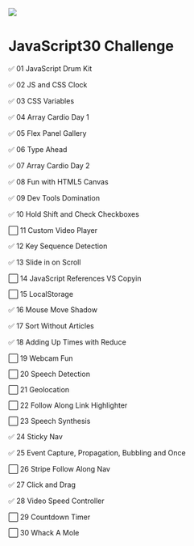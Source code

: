 [﻿![](https://javascript30.com/images/JS3-social-share.png)](https://JavaScript30.com)

# JavaScript30 Challenge

✅ 01 JavaScript Drum Kit

✅ 02 JS and CSS Clock

✅ 03 CSS Variables

✅ 04 Array Cardio Day 1

✅ 05 Flex Panel Gallery

✅ 06 Type Ahead

✅ 07 Array Cardio Day 2

✅ 08 Fun with HTML5 Canvas

✅ 09 Dev Tools Domination

✅ 10 Hold Shift and Check Checkboxes

⬜️ 11 Custom Video Player

✅ 12 Key Sequence Detection

✅ 13 Slide in on Scroll

⬜️ 14 JavaScript References VS Copyin

⬜️ 15 LocalStorage

✅ 16 Mouse Move Shadow

✅ 17 Sort Without Articles

✅ 18 Adding Up Times with Reduce

⬜️ 19 Webcam Fun

⬜️ 20 Speech Detection

⬜️ 21 Geolocation

⬜️ 22 Follow Along Link Highlighter

⬜️ 23 Speech Synthesis

✅ 24 Sticky Nav

✅ 25 Event Capture, Propagation, Bubbling and Once

⬜️ 26 Stripe Follow Along Nav

✅ 27 Click and Drag

✅ 28 Video Speed Controller

⬜️ 29 Countdown Timer

⬜️ 30 Whack A Mole
